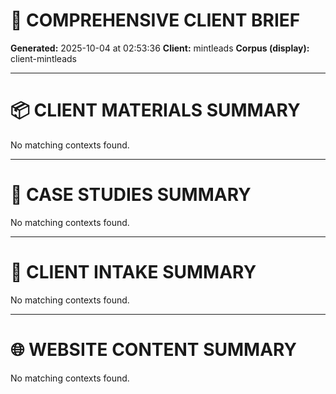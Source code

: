 # 📄 COMPREHENSIVE CLIENT BRIEF

**Generated:** 2025-10-04 at 02:53:36
**Client:** mintleads
**Corpus (display):** client-mintleads

---
# 📦 CLIENT MATERIALS SUMMARY

No matching contexts found.

---



# 🧪 CASE STUDIES SUMMARY

No matching contexts found.

---



# 📝 CLIENT INTAKE SUMMARY

No matching contexts found.

---



# 🌐 WEBSITE CONTENT SUMMARY

No matching contexts found.